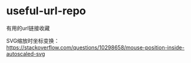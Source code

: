 # useful-url-repo
有用的url链接收藏

SVG缩放时坐标变换：
https://stackoverflow.com/questions/10298658/mouse-position-inside-autoscaled-svg
